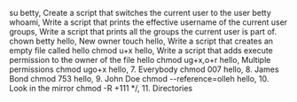 su betty, Create a script that switches the current user to the user betty
whoami, Write a script that prints the effective username of the current user
groups, Write a script that prints all the groups the current user is part of.
chown betty hello, New owner
touch hello, Write a script that creates an empty file called hello
chmod u+x hello, Write a script that adds execute permission to the owner of the file hello
chmod ug+x,o+r hello, Multiple permissions
chmod ugo+x hello, 7. Everybody
chmod 007 hello, 8. James Bond
chmod 753 hello, 9. John Doe
chmod --reference=olleh hello, 10. Look in the mirror
chmod -R +111 */, 11. Directories
